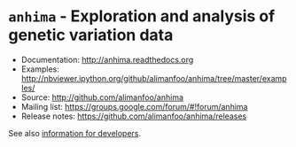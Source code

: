 `anhima` - Exploration and analysis of genetic variation data
=============================================================

* Documentation: http://anhima.readthedocs.org
* Examples: http://nbviewer.ipython.org/github/alimanfoo/anhima/tree/master/examples/
* Source: http://github.com/alimanfoo/anhima
* Mailing list: https://groups.google.com/forum/#!forum/anhima
* Release notes: https://github.com/alimanfoo/anhima/releases

See also [information for developers](https://github.com/alimanfoo/anhima/blob/master/DEVELOP.md).